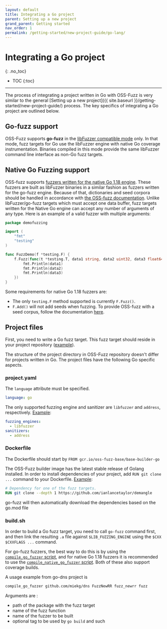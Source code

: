```yaml
---
layout: default
title: Integrating a Go project
parent: Setting up a new project
grand_parent: Getting started
nav_order: 1
permalink: /getting-started/new-project-guide/go-lang/
---
```


# Integrating a Go project
{: .no_toc}

- TOC
{:toc}
---

The process of integrating a project written in Go with OSS-Fuzz is very similar
to the general
[Setting up a new project]({{ site.baseurl }}/getting-started/new-project-guide/)
process. The key specifics of integrating a Go project are outlined below.

## Go-fuzz support

OSS-Fuzz supports **go-fuzz** in the
[libFuzzer compatible mode](https://github.com/mdempsky/go114-fuzz-build)
only. In that mode, fuzz targets for Go use the libFuzzer engine with native Go
coverage instrumentation. Binaries compiled in this mode provide the same
libFuzzer command line interface as non-Go fuzz targets.

## Native Go Fuzzing support

OSS-fuzz supports [fuzzers written for the native Go 1.18 engine](https://go.dev/doc/fuzz/). These fuzzers are built as libFuzzer binaries in a similar fashion as fuzzers written for the go-fuzz engine. Because of that, dictionaries and seed corpora should be handled in accordance with [the OSS-fuzz documentation](https://google.github.io/oss-fuzz/getting-started/new-project-guide/#seed-corpus).
Unlike libFuzzer/go-fuzz targets which must accept one data buffer, fuzz targets written for the Native Go engine can accept any number of arguments of any type. Here is an example of a valid fuzzer with multiple arguments:

```go
package demofuzzing

import (
    "fmt"
    "testing"
)

func FuzzDemo(f *testing.F) {
    f.Fuzz(func(t *testing.T, data1 string, data2 uint32, data3 float64) {
        fmt.Println(data1)
        fmt.Println(data2)
        fmt.Println(data3)
    })
}
```

Some requirements for native Go 1.18 fuzzers are:
* The only `testing.F` method supported is currently `F.Fuzz()`.
* `F.Add()` will not add seeds when fuzzing. To provide OSS-fuzz with a seed corpus, follow the documentation [here](https://google.github.io/oss-fuzz/getting-started/new-project-guide/#seed-corpus).

## Project files

First, you need to write a Go fuzz target. This fuzz target should reside in your project
repository
([example](https://github.com/golang/go/blob/4ad13555184eb0697c2e92c64c1b0bdb287ccc10/src/html/fuzz.go#L13)).

The structure of the project directory in OSS-Fuzz repository doesn't differ for
projects written in Go. The project files have the following Go specific
aspects.

### project.yaml

The `language` attribute must be specified.

```yaml
language: go
```

The only supported fuzzing engine and sanitizer are `libfuzzer` and `address`,
respectively.
[Example](https://github.com/google/oss-fuzz/blob/356f2b947670b7eb33a1f535c71bc5c87a60b0d1/projects/syzkaller/project.yaml#L7):

```yaml
fuzzing_engines:
  - libfuzzer
sanitizers:
  - address
```

### Dockerfile

The Dockerfile should start by `FROM gcr.io/oss-fuzz-base/base-builder-go`

The OSS-Fuzz builder image has the latest stable release of Golang installed. In
order to install dependencies of your project, add `RUN git clone ...` command to
your Dockerfile.
[Example](https://github.com/google/oss-fuzz/blob/356f2b947670b7eb33a1f535c71bc5c87a60b0d1/projects/syzkaller/Dockerfile#L23):

```dockerfile
# Dependency for one of the fuzz targets.
RUN git clone --depth 1 https://github.com/ianlancetaylor/demangle
```

go-fuzz will then automatically download the dependencies based on the go.mod file

### build.sh

In order to build a Go fuzz target, you need to call `go-fuzz`
command first, and then link the resulting `.a` file against
`$LIB_FUZZING_ENGINE` using the `$CXX $CXXFLAGS ...` command.

For go-fuzz fuzzers, the best way to do this is by using the [`compile_go_fuzzer` script](https://github.com/google/oss-fuzz/blob/master/infra/base-images/base-builder/compile_go_fuzzer), and for native Go 1.18 fuzzers it is recommended to use the [`compile_native_go_fuzzer` script](https://github.com/google/oss-fuzz/blob/master/infra/base-images/base-builder/compile_native_go_fuzzer). Both of these also support coverage builds.

A usage example from go-dns project is

```sh
compile_go_fuzzer github.com/miekg/dns FuzzNewRR fuzz_newrr fuzz
```

Arguments are :
* path of the package with the fuzz target
* name of the fuzz function
* name of the fuzzer to be built
* optional tag to be used by `go build` and such

